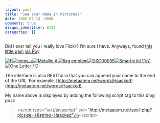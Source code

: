```yaml
---
layout: post
title: "See Your Name In Pictures!"
date: 2005-07-14 -0800
comments: true
disqus_identifier: 8754
categories: []
---
```

Did I ever tell you I really love Flickr? I’m sure I have. Anyways,
found [this little gem](http://metaatem.net/words/) [via
Roy](http://weblogs.asp.net/rosherove/archive/2005/07/14/419320.aspx).

[![h](http://haacked.com/images/Letters/3881302_2bf3954831_s.jpg)](http://flickr.com/photos/87097460@N00/3881302/ "h")[![lopes\_a](http://haacked.com/images/Letters/18946895_bb8c7d95b8_s.jpg)](http://flickr.com/photos/14666563@N00/18946895/ "lopes_a")[![Metallic
A](http://haacked.com/images/Letters/3479059_619d8adb8b_s.jpg)](http://flickr.com/photos/11105112@N00/3479059/ "Metallic A")[![flag
emblem](http://haacked.com/images/Letters/6338175_63ba5cba59_s.jpg)](http://flickr.com/photos/49968232@N00/6338175/ "flag emblem")[![DSC00055](http://haacked.com/images/Letters/7292722_b5d912ef69_s.jpg)](http://flickr.com/photos/49503066292@N01/7292722/ "DSC00055")[![Smartie
lid
\\"e\\"](http://haacked.com/images/Letters/12971865_c1ac56da13_s.jpg)](http://flickr.com/photos/35468140399@N01/12971865/ "Smartie lid \"e\"")[![One
Letter /
D](http://haacked.com/images/Letters/20417089_3cc4b24cef_s.jpg)](http://flickr.com/photos/75331177@N00/20417089/ "One Letter / D")

The interface is also RESTful in that you can append your name to the
end of the URL. For example,
[http://metaatem.net/words/Haacked](http://metaatem.net/words/Haacked).

My name above is displayed by adding the following script tag to this
blog post:

> \<script type="text/javascript"
> src="http://metaatem.net/spell.php?picsize=s&string=Haacked"\>\</script\>

